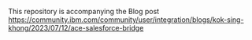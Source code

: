 This repository is accompanying the Blog post https://community.ibm.com/community/user/integration/blogs/kok-sing-khong/2023/07/12/ace-salesforce-bridge